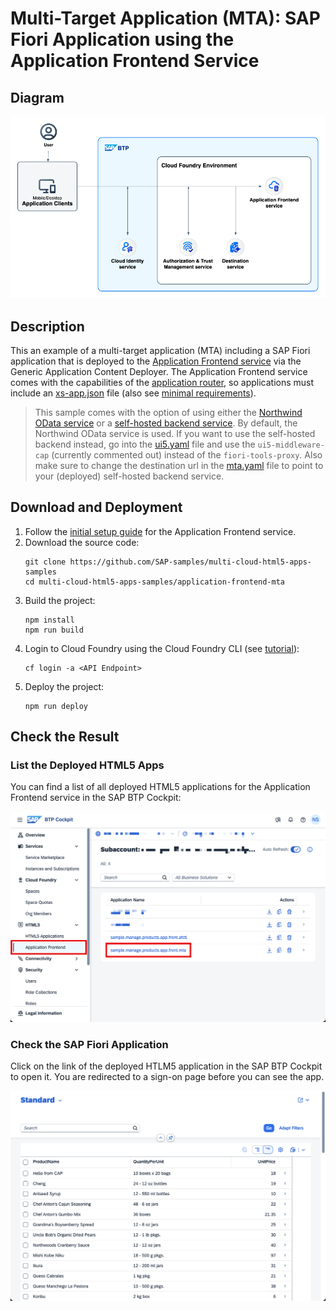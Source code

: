 # Multi-Target Application (MTA): SAP Fiori Application using the Application Frontend Service

## Diagram

![diagram](diagram.png)

## Description

This an example of a multi-target application (MTA) including a SAP Fiori application that is deployed to the [Application Frontend service](https://help.sap.com/docs/application-frontend-service/application-frontend-service/what-is-application-frontend-service) via the Generic Application Content Deployer. The Application Frontend service comes with the capabilities of the [application router](https://www.npmjs.com/package/@sap/approuter), so applications must include an [xs-app.json](./webapp/xs-app.json) file (also see [minimal requirements](https://help.sap.com/docs/application-frontend-service/application-frontend-service/preparing-applications-for-application-frontend-service)).

> This sample comes with the option of using either the [Northwind OData service](https://services.odata.org/v4/Northwind/Northwind.svc) or a [self-hosted backend service](/optional-self-hosted-backend/README.md). By default, the Northwind OData service is used. If you want to use the self-hosted backend instead, go into the [ui5.yaml](uimodule/ui5.yaml) file and use the `ui5-middleware-cap` (currently commented out) instead of the `fiori-tools-proxy`. Also make sure to change the destination url in the [mta.yaml](mta.yaml) file to point to your (deployed) self-hosted backend service.

## Download and Deployment

1. Follow the [initial setup guide](https://help.sap.com/docs/application-frontend-service/application-frontend-service/initial-setup) for the Application Frontend service.
1. Download the source code:
    ```
    git clone https://github.com/SAP-samples/multi-cloud-html5-apps-samples
    cd multi-cloud-html5-apps-samples/application-frontend-mta
    ```
1. Build the project:
    ```
    npm install
    npm run build
    ```
1. Login to Cloud Foundry using the Cloud Foundry CLI (see [tutorial](https://developers.sap.com/tutorials/cp-cf-download-cli.html)):
    ```
    cf login -a <API Endpoint>
    ```
1. Deploy the project:
    ```
    npm run deploy
    ```

## Check the Result

### List the Deployed HTML5 Apps

You can find a list of all deployed HTML5 applications for the Application Frontend service in the SAP BTP Cockpit:

![List of deployed HTML5 Apps](list.png)

### Check the SAP Fiori Application

Click on the link of the deployed HTLM5 application in the SAP BTP Cockpit to open it. You are redirected to a sign-on page before you can see the app.

![SAP Fiori Application](result.png)
